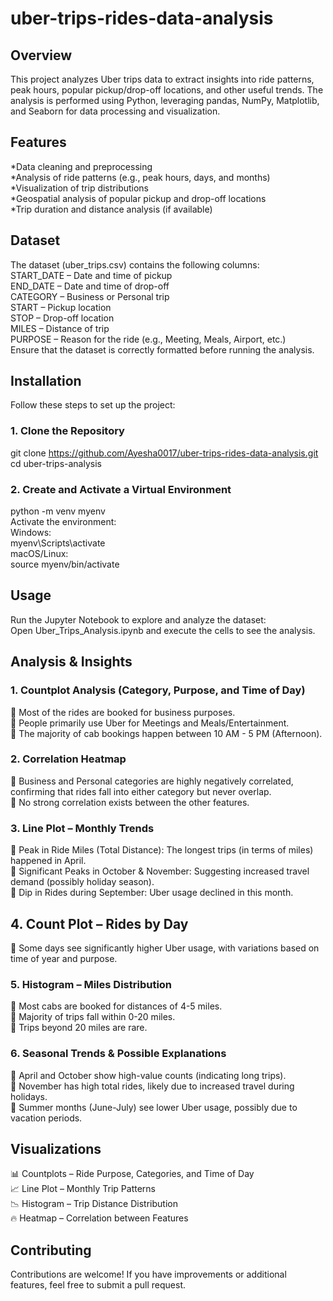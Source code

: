 # uber-trips-rides-data-analysis
## Overview
This project analyzes Uber trips data to extract insights into ride patterns, peak hours, popular pickup/drop-off locations, and other useful trends. The analysis is performed using Python, leveraging pandas, NumPy, Matplotlib, and Seaborn for data processing and visualization.

## Features
*Data cleaning and preprocessing   
*Analysis of ride patterns (e.g., peak hours, days, and months)  
*Visualization of trip distributions  
*Geospatial analysis of popular pickup and drop-off locations  
*Trip duration and distance analysis (if available)  

## Dataset
The dataset (uber_trips.csv) contains the following columns:  
START_DATE – Date and time of pickup  
END_DATE – Date and time of drop-off  
CATEGORY – Business or Personal trip  
START – Pickup location  
STOP – Drop-off location  
MILES – Distance of trip  
PURPOSE – Reason for the ride (e.g., Meeting, Meals, Airport, etc.)  
Ensure that the dataset is correctly formatted before running the analysis.  

## Installation
Follow these steps to set up the project:  

### 1. Clone the Repository  
git clone https://github.com/Ayesha0017/uber-trips-rides-data-analysis.git  
cd uber-trips-analysis      

### 2. Create and Activate a Virtual Environment  
python -m venv myenv  
Activate the environment:  
Windows:   
myenv\Scripts\activate  
macOS/Linux:  
source myenv/bin/activate   

## Usage  
Run the Jupyter Notebook to explore and analyze the dataset:  
Open Uber_Trips_Analysis.ipynb and execute the cells to see the analysis.  

## Analysis & Insights  
### 1. Countplot Analysis (Category, Purpose, and Time of Day)  
🔹 Most of the rides are booked for business purposes.  
🔹 People primarily use Uber for Meetings and Meals/Entertainment.  
🔹 The majority of cab bookings happen between 10 AM - 5 PM (Afternoon).  

### 2. Correlation Heatmap  
🔹 Business and Personal categories are highly negatively correlated, confirming that rides fall into either category but never overlap.  
🔹 No strong correlation exists between the other features.  

### 3. Line Plot – Monthly Trends  
🔹 Peak in Ride Miles (Total Distance): The longest trips (in terms of miles) happened in April.  
🔹 Significant Peaks in October & November: Suggesting increased travel demand (possibly holiday season).  
🔹 Dip in Rides during September: Uber usage declined in this month.  

## 4. Count Plot – Rides by Day  
🔹 Some days see significantly higher Uber usage, with variations based on time of year and purpose.  

### 5. Histogram – Miles Distribution
🔹 Most cabs are booked for distances of 4-5 miles.  
🔹 Majority of trips fall within 0-20 miles.  
🔹 Trips beyond 20 miles are rare.  

### 6. Seasonal Trends & Possible Explanations  
🔹 April and October show high-value counts (indicating long trips).  
🔹 November has high total rides, likely due to increased travel during holidays.  
🔹 Summer months (June-July) see lower Uber usage, possibly due to vacation periods.  

## Visualizations  
📊 Countplots – Ride Purpose, Categories, and Time of Day  
📈 Line Plot – Monthly Trip Patterns  
📉 Histogram – Trip Distance Distribution  
🔥 Heatmap – Correlation between Features  

## Contributing  
Contributions are welcome! If you have improvements or additional features, feel free to submit a pull request.  
